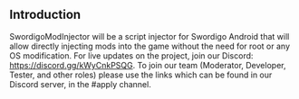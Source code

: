 ## Introduction
SwordigoModInjector will be a script injector for Swordigo Android that will allow directly injecting mods into the game without the need for root or any OS modification.
For live updates on the project, join our Discord: https://discord.gg/kWyCnkPSQG.
To join our team (Moderator, Developer, Tester, and other roles) please use the links which can be found in our Discord server, in the #apply channel.
